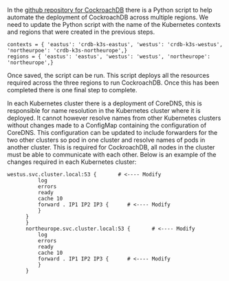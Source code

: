 In the [github repository for CockroachDB](https://github.com/cockroachdb/cockroach) there is a Python script to help automate the deployment of CockroachDB across multiple regions. We need to update the Python script with the name of the Kubernetes contexts and regions that were created in the previous steps. 

```
contexts = { 'eastus': 'crdb-k3s-eastus', 'westus': 'crdb-k3s-westus', 'northeurpoe': 'crdb-k3s-northeurope',}
regions = { 'eastus': 'eastus', 'westus': 'westus', 'northeurope': 'northeurope',}
```

Once saved, the script can be run. This script deploys all the resources required across the three regions to run CockroachDB. Once this has been completed there is one final step to complete.

In each Kubernetes cluster there is a deployment of CoreDNS, this is responsible for name resolution in the Kubernetes cluster where it is deployed. It cannot however resolve names from other Kubernetes clusters without changes made to a ConfigMap containing the configuration of CoreDNS. This configuration can be updated to include forwarders for the two other clusters so pod in one cluster and resolve names of pods in another cluster. This is required for CockroachDB, all nodes in the cluster must be able to communicate with each other. Below is an example of the changes required in each Kubernetes cluster:

```
westus.svc.cluster.local:53 {       # <---- Modify
          log
          errors
          ready
          cache 10
          forward . IP1 IP2 IP3 {      # <---- Modify
          }
      }
      }
      northeurope.svc.cluster.local:53 {       # <---- Modify
          log
          errors
          ready
          cache 10
          forward . IP1 IP2 IP3 {      # <---- Modify
          }
      }

```
